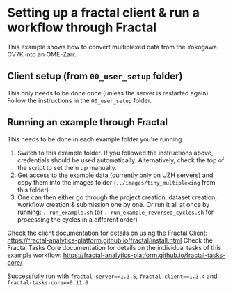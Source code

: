 # Setting up a fractal client & run a workflow through Fractal
This example shows how to convert multiplexed data from the Yokogawa CV7K into an OME-Zarr.

## Client setup (from `00_user_setup` folder)
This only needs to be done once (unless the server is restarted again). Follow the instructions in the `00_user_setup` folder.

## Running an example through Fractal
This needs to be done in each example folder you're running
1. Switch to this example folder. If you followed the instructions above, credentials should be used automatically. Alternatively, check the top of the script to set them up manually.
2. Get access to the example data (currently only on UZH servers) and copy them into the images folder (`../images/tiny_multiplexing` from this folder)
3. One can then either go through the project creation, dataset creation, workflow creation & submission one by one. Or run it all at once by running: `. run_example.sh` (or `. run_example_reversed_cycles.sh` for processing the cycles in a different order)

Check the client documentation for details on using the Fractal Client: https://fractal-analytics-platform.github.io/fractal/install.html
Check the Fractal Tasks Core documentation for details on the individual tasks of this example workflow: https://fractal-analytics-platform.github.io/fractal-tasks-core/

Successfully run with `fractal-server==1.3.5`, `fractal-client==1.3.4` and `fractal-tasks-core==0.11.0`
